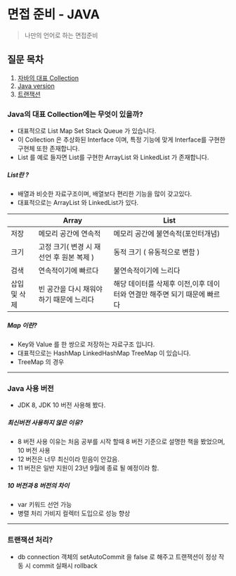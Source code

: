 # 면접 준비 - JAVA
> 나만의 언어로 하는 면접준비

## 질문 목차
1. [자바의 대표 Collection](#java의-대표-collection에는-무엇이-있을까?)
2. [Java version](#java-사용-버전)
3. [트랜잭션](#트랜잭션-처리?)

### Java의 대표 Collection에는 무엇이 있을까?
- 대표적으로 List Map Set Stack Queue 가 있습니다.  
- 이 Collection 은 추상화된 Interface 이며, 특정 기능에 맞게 Interface를 구현한 구현체 또한 존재합니다.  
- List 를 예로 들자면 List를 구현한 ArrayList 와 LinkedList 가 존재합니다.

##### List란 ? 
- 배열과 비슷한 자료구조이며, 배열보다 편리한 기능을 많이 갖고있다.
- 대표적으로는 ArrayList 와 LinkedList가 있다.  

||Array|List|
|---|---|---|
|저장|메모리 공간에 연속적|메모리 공간에 불연속적(포인터개념)|
|크기|고정 크기( 변경 시 재 선언 후 원본 복제 )| 동적 크기 ( 유동적으로 변함 )|
|검색|연속적이기에 빠르다|불연속적이기에 느리다|
|삽입 및 삭제| 빈 공간을 다시 채워야 하기 때문에 느리다|해당 데이터를 삭제후 이전,이후 데이터와 연결만 해주면 되기 때문에 빠르다|


##### Map 이란?
- Key와 Value 를 한 쌍으로 저장하는 자료구조 입니다.
- 대표적으로는 HashMap LinkedHashMap TreeMap 이 있습니다.
- TreeMap 의 경우 

---

### Java 사용 버전 
- JDK 8, JDK 10 버전 사용해 봤다.

##### 최신버전 사용하지 않은 이유?
- 8 버전 사용 이유는 처음 공부를 시작 할때 8 버전 기준으로 설명한 책을 봤었으며, 10 버전 사용
- 12 버전은 너무 최신이라 믿음이 안갔음.  
- 11 버전은 일반 지원이 23년 9월에 종료 될 예정이라 함.  

##### 10 버전과 8 버전의 차이
- var 키워드 선언 가능
- 병렬 처리 가비지 컬렉터 도입으로 성능 향상

--- 

### 트랜잭션 처리?
- db connection 객체의 setAutoCommit 을 false 로 해주고 트랜잭션이 정상 작동 시 commit 실패시 rollback 


